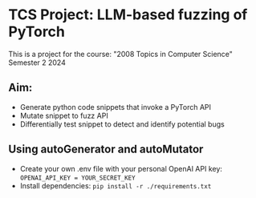# TCS Project: LLM-based fuzzing of PyTorch
This is a project for the course: "2008 Topics in Computer Science" Semester 2 2024 

## Aim:
- Generate python code snippets that invoke a PyTorch API
- Mutate snippet to fuzz API
- Differentially test snippet to detect and identify potential bugs

## Using autoGenerator and autoMutator
- Create your own .env file with your personal OpenAI API key:
``` OPENAI_API_KEY = YOUR_SECRET_KEY ```
- Install dependencies:
``` pip install -r ./requirements.txt ``` 

